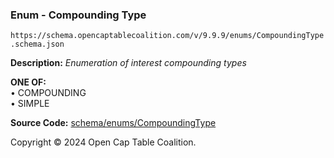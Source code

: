 ### Enum - Compounding Type

`https://schema.opencaptablecoalition.com/v/9.9.9/enums/CompoundingType.schema.json`

**Description:** _Enumeration of interest compounding types_

**ONE OF:**</br>&bull; COMPOUNDING </br>&bull; SIMPLE

**Source Code:** [schema/enums/CompoundingType](../../../../schema/enums/CompoundingType.schema.json)

Copyright © 2024 Open Cap Table Coalition.
